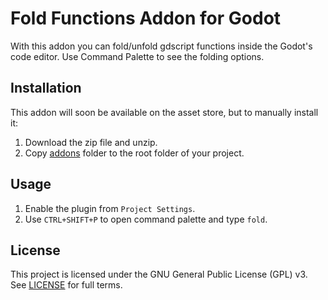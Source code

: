 # Fold Functions Addon for Godot

With this addon you can fold/unfold gdscript functions inside the Godot's code editor. Use Command Palette to see the folding options.

## Installation

This addon will soon be available on the asset store, but to manually install it:

1. Download the zip file and unzip.
2. Copy [addons](addons/) folder to the root folder of your project.

## Usage

1. Enable the plugin from `Project Settings`.
2. Use `CTRL+SHIFT+P` to open command palette and type `fold`.

## License

This project is licensed under the GNU General Public License (GPL) v3. See [LICENSE](LICENSE) for full terms.